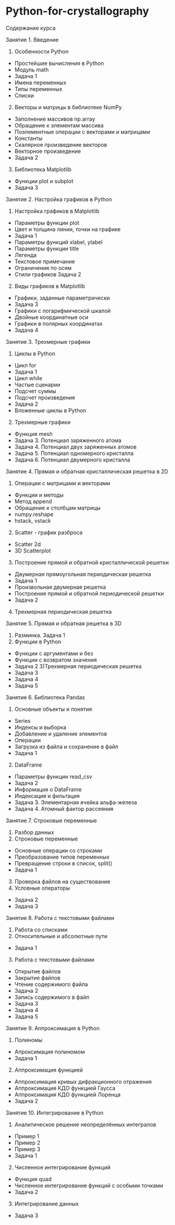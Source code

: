 # Python-for-crystallography
Содержание курса

Занятие 1. Введение
1) Особенности Python
- Простейшие вычисления в Python
- Модуль math
- Задача 1
- Имена переменных
- Типы переменных
- Списки
2) Векторы и матрицы в библиотеке NumPy
- Заполнение массивов np.array
- Обращение к элементам массива
- Поэлементные операции с векторами и матрицами
- Константы
- Скалярное произведение векторов
- Векторное произведение
- Задача 2
3) Библиотека Matplotlib
- Функции plot и subplot
- Задача 3

Занятие 2. Настройка графиков в Python
1) Настройка графиков в Matplotlib
- Параметры функции plot
- Цвет и толщина линии, точки на графике
- Задача 1
- Параметры функций xlabel, ylabel
- Параметры функции title
- Легенда
- Текстовое примечание
- Ограничения по осям
- Стили графиков
Задача 2
2) Виды графиков в Matplotlib
- Графики, заданные параметрически
- Задача 3
- Графики с логарифмической шкалой
- Двойные координатные оси
- Графики в полярных координатах
- Задача 4

Занятие 3. Трехмерные графики
1) Циклы в Python
- Цикл for
- Задача 1
- Цикл while
- Частые сценарии
- Подсчет суммы
- Подсчет произведения
- Задача 2
- Вложенные циклы в Python
2) Трехмерные графики
- Функция mesh
- Задача 3. Потенциал заряженного атома
- Задача 4. Потенциал двух заряженных атомов
- Задача 5. Потенциал одномерного кристалла
- Задача 6. Потенциал двумерного кристалла


Занятие 4. Прямая и обратная кристаллическая решетка в 2D
1) Операции с матрицами и векторами
- Функции и методы
- Метод append
- Обращение к столбцам матрицы
- numpy.reshape
- hstack, vstack
2) Scatter - график разброса
- Scatter 2d
- 3D Scatterplot
3) Построение прямой и обратной кристаллической решетки
- Двумерная прямоугольная периодическая решетка
- Задача 1
- Произвольная двумерная решетка
- Построение прямой и обратной периодической решетки
- Задача 2
4) Трехмерная периодическая решетка

Занятие 5. Прямая и обратная решетка в 3D
1) Разминка. Задача 1
2) Функции в Python
- Функции с аргументами и без
- Функции с возвратом значения
- Задача 2
3)Трехмерная периодическая решетка
- Задача 3
- Задача 4
- Задача 5

Занятие 6. Библиотека Pandas
1) Основные объекты и понятия
- Series
- Индексы и выборка
- Добавление и удаление элементов
- Операции
- Загрузка из файла и сохранение в файл
- Задача 1
2) DataFrame
- Параметры функции read_csv
- Задача 2
- Информация о DataFrame
- Индексация и фильтация
- Задача 3. Элементарная ячейка альфа-железа
- Задача 4. Атомный фактор рассеяния

Занятие 7. Строковые переменные
1) Разбор данных
2) Строковые переменные
- Основные операции со строками
- Преобразование типов переменных
- Превращение строки в список, split()
- Задача 1
3) Проверка файлов на существование
4) Условные операторы
- Задача 2
- Задача 3

Занятие 8. Работа с текстовыми файлами
1) Работа со списками
2) Относительные и абсолютные пути
- Задача 1
3) Работа с текстовыми файлами
- Открытие файлов
- Закрытие файлов
- Чтение содержимого файла
- Задача 2
- Запись содержимого в файл
- Задача 3
- Задача 4
- Задача 5

Занятие 9. Аппроксимация в Python
1) Полиномы
- Апроксимация полиномом
- Задача 1
2) Аппроксимация функцией
- Аппроксимация кривых дифракционного отражения
- Аппроксимация КДО функцией Гаусса
- Аппроксимация КДО функцией Лоренца
- Задача 2

Занятие 10. Интегрирование в Python
1) Аналитическое решение неопределённых интегралов
- Пример 1
- Пример 2
- Пример 3
- Задача 1
2) Численное интегрирование функций
- Функция quad
- Численное интегрирование функций с особыми точками
- Задача 2
3) Интегрирование данных
- Задача 3